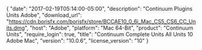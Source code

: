 {
  "date": "2017-02-19T05:14:00-05:00",
  "description": "Continuum Plugins Units Adobe",
  "download_url": "https://cdn.borisfx.com/borisfx/store/BCCAE10_0_6i_Mac_CS5_CS6_CC_Units.dmg",
  "host": "Adobe",
  "platform": "Mac 64-Bit",
  "product": "Continuum Units",
  "require_login": true,
  "title": "Continuum Complete Units All Units 10 Adobe Mac",
  "version": "10.0.6",
  "license_version": "10"
}


